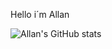 Hello i´m Allan



![Allan's GitHub stats](https://github-readme-stats.vercel.app/api?username=allanlealluz&show_icons=true&theme=synthwave)
